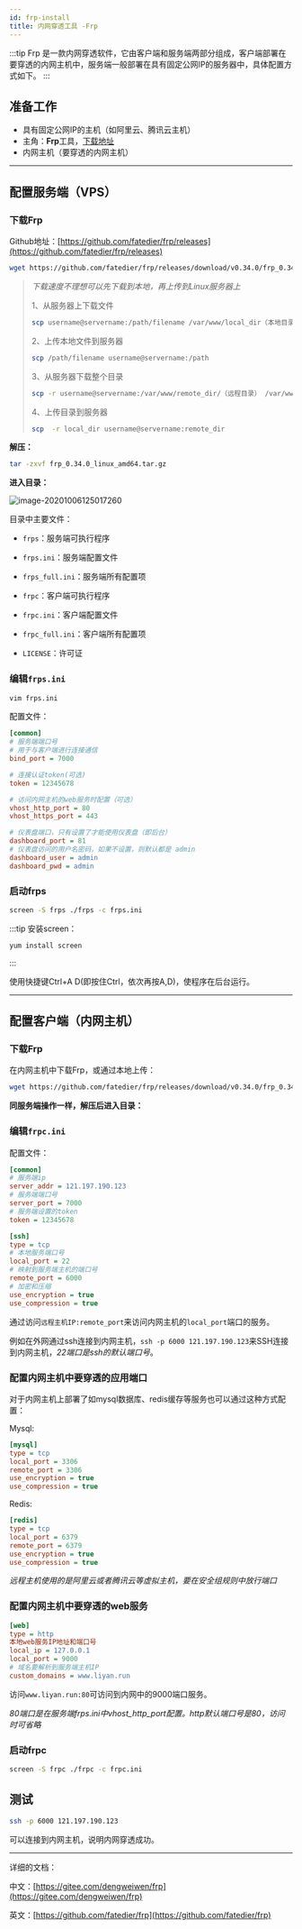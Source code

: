 ```yaml
---
id: frp-install
title: 内网穿透工具 -Frp
---
```


:::tip
Frp 是一款内网穿透软件，它由客户端和服务端两部分组成，客户端部署在要穿透的内网主机中，服务端一般部署在具有固定公网IP的服务器中，具体配置方式如下。
:::

## 准备工作

- 具有固定公网IP的主机（如阿里云、腾讯云主机）
- 主角：**Frp**工具，[下载地址](https://github.com/fatedier/frp/releases)
- 内网主机（要穿透的内网主机）


---

## 配置服务端（VPS）

### 下载Frp

Github地址：[https://github.com/fatedier/frp/releases](https://github.com/fatedier/frp/releases)

```bash
wget https://github.com/fatedier/frp/releases/download/v0.34.0/frp_0.34.0_linux_amd64.tar.gz
```

>*下载速度不理想可以先下载到本地，再上传到Linux服务器上*
>
>1、从服务器上下载文件
>
>```bash
>scp username@servername:/path/filename /var/www/local_dir（本地目录）
>```
>
>2、上传本地文件到服务器
>
>```bash
>scp /path/filename username@servername:/path
>```
>
>3、从服务器下载整个目录
>
>```bash
>scp -r username@servername:/var/www/remote_dir/（远程目录） /var/www/local_dir（本地目录）
>```
>
>4、上传目录到服务器
>
>```bash
>scp  -r local_dir username@servername:remote_dir
>```

**解压：**

```bash
tar -zxvf frp_0.34.0_linux_amd64.tar.gz
```

**进入目录：**

![image-20201006125017260](https://images.shiguangping.com/imgs/20201006125017.png)

目录中主要文件：

- `frps`：服务端可执行程序
- `frps.ini`：服务端配置文件
- `frps_full.ini`：服务端所有配置项

- `frpc`：客户端可执行程序
- `frpc.ini`：客户端配置文件
- `frpc_full.ini`：客户端所有配置项
- `LICENSE`：许可证



### 编辑`frps.ini`

```bash
vim frps.ini
```

配置文件：

```ini
[common]
# 服务端端口号
# 用于与客户端进行连接通信
bind_port = 7000

# 连接认证token(可选)
token = 12345678

# 访问内网主机的web服务时配置（可选）
vhost_http_port = 80
vhost_https_port = 443

# 仪表盘端口，只有设置了才能使用仪表盘（即后台）
dashboard_port = 81
# 仪表盘访问的用户名密码，如果不设置，则默认都是 admin
dashboard_user = admin
dashboard_pwd = admin
```

### 启动frps

```bash
screen -S frps ./frps -c frps.ini
```

:::tip
安装screen：

```bash
yum install screen
```
:::

使用快捷键Ctrl+A D(即按住Ctrl，依次再按A,D)，使程序在后台运行。

---

## 配置客户端（内网主机）

### 下载Frp

在内网主机中下载Frp，或通过本地上传：

```bash
wget https://github.com/fatedier/frp/releases/download/v0.34.0/frp_0.34.0_linux_amd64.tar.gz
```

**同服务端操作一样，解压后进入目录：**

### 编辑`frpc.ini`

配置文件：

```ini
[common]
# 服务端ip
server_addr = 121.197.190.123
# 服务端端口号
server_port = 7000
# 服务端设置的token
token = 12345678

[ssh]
type = tcp
# 本地服务端口号
local_port = 22
# 映射到服务端主机的端口号
remote_port = 6000
# 加密和压缩
use_encryption = true
use_compression = true
```

通过访问`远程主机IP:remote_port`来访问内网主机的`local_port`端口的服务。

例如在外网通过ssh连接到内网主机，`ssh -p 6000 121.197.190.123`来SSH连接到内网主机，*22端口是ssh的默认端口号*。

### 配置内网主机中要穿透的应用端口

对于内网主机上部署了如mysql数据库、redis缓存等服务也可以通过这种方式配置：

Mysql:

```ini
[mysql]
type = tcp
local_port = 3306
remote_port = 3306
use_encryption = true
use_compression = true
```

Redis:

```ini
[redis]
type = tcp
local_port = 6379
remote_port = 6379
use_encryption = true
use_compression = true
```

*远程主机使用的是阿里云或者腾讯云等虚拟主机，要在安全组规则中放行端口*

### 配置内网主机中要穿透的web服务

```ini
[web]
type = http
本地web服务IP地址和端口号
local_ip = 127.0.0.1
local_port = 9000
# 域名要解析到服务端主机IP
custom_domains = www.liyan.run
```

访问`www.liyan.run:80`可访问到内网中的9000端口服务。

*80端口是在服务端frps.ini中vhost_http_port配置。http默认端口号是80，访问时可省略*

### 启动frpc

```bash
screen -S frpc ./frpc -c frpc.ini
```



## 测试

```bash
ssh -p 6000 121.197.190.123
```

可以连接到内网主机，说明内网穿透成功。

---

详细的文档：

中文：[https://gitee.com/dengweiwen/frp](https://gitee.com/dengweiwen/frp)

英文：[https://github.com/fatedier/frp](https://github.com/fatedier/frp)

